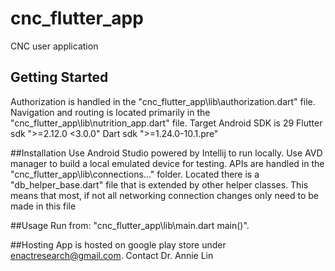 # cnc_flutter_app

CNC user application

## Getting Started
Authorization is handled in the "cnc_flutter_app\lib\authorization.dart" file.
Navigation and routing is located primarily in the "cnc_flutter_app\lib\nutrition_app.dart" file.
Target Android SDK is 29
Flutter sdk ">=2.12.0 <3.0.0"
Dart sdk ">=1.24.0-10.1.pre"

##Installation
Use Android Studio powered by Intellij to run locally. Use AVD manager to build a local emulated device for testing.
APIs are handled in the "cnc_flutter_app\lib\connections\..." folder. Located there is a "db_helper_base.dart" file that is extended by other helper classes. This means that most, if not all networking connection changes only need to be made in this file

##Usage
Run from: "cnc_flutter_app\lib\main.dart main()".

##Hosting
App is hosted on google play store under enactresearch@gmail.com. Contact Dr. Annie Lin



